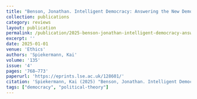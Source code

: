 ```yaml
---
title: "Benson, Jonathan. Intelligent Democracy: Answering the New Democratic Scepticism. Oxford: Oxford University Press, 2024. Pp. 272. $90.00 (cloth)."
collection: publications
category: reviews
layout: publication
permalink: /publication/2025-benson-jonathan-intelligent-democracy-answering-th
excerpt: ''
date: 2025-01-01
venue: 'Ethics'
authors: 'Spiekermann, Kai'
volume: '135'
issue: '4'
pages: '768–773'
paperurl: 'https://eprints.lse.ac.uk/128601/'
citation: 'Spiekermann, Kai (2025) "Benson, Jonathan. Intelligent Democracy: Answering the New Democratic Scepticism. Oxford: Oxford University Press, 2024. Pp. 272. $90.00 (cloth)", Ethics, 135(4), pp. 768–773.'
tags: ["democracy", "political-theory"]
---
```


